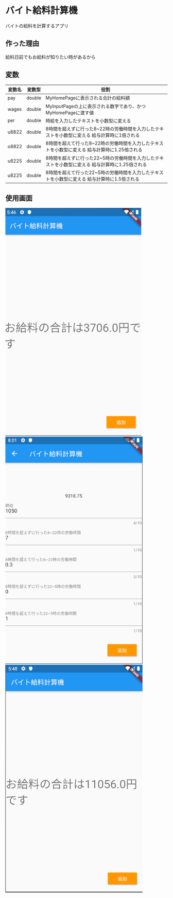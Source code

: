 # バイト給料計算機

バイトの給料を計算するアプリ

## 作った理由

給料日前でもお給料が知りたい時があるから

## 変数

|変数名  |変数型  |役割  |
|---|---|---|
|pay  |double  |MyHomePageに表示される合計の給料額  |
|wages  |double  |MyInputPageの上に表示される数字であり、かつMyHomePageに渡す値 |
|per|double|時給を入力したテキストを小数型に変える|
|u8822|double|8時間を超えずに行った8~22時の労働時間を入力したテキストを小数型に変える 給与計算時に1倍される|
|o8822|double|8時間を超えて行った8~22時の労働時間を入力したテキストを小数型に変える 給与計算時に1.25倍される|
|u8225|double|8時間を超えずに行った22~5時の労働時間を入力したテキストを小数型に変える 給与計算時に1.25倍される|
|u8225|double|8時間を超えて行った22~5時の労働時間を入力したテキストを小数型に変える 給与計算時に1.5倍される|

## 使用画面

![1](img/画面1.png)
![2](img/画面2.png)
![3](img/画面3.png)

